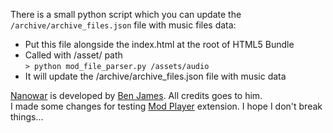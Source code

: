 There is a small python script which you can update the `/archive/archive_files.json` file with music files data:

* Put this file alongside the index.html at the root of HTML5 Bundle
* Called with /asset/ path  
    `> python mod_file_parser.py /assets/audio`
* It will update the /archive/archive_files.json file with music data	

[Nanowar](https://github.com/benjames-171/defold-games) is developed by [Ben James](https://twitter.com/BenJames171). All credits goes to him.  
I made some changes for testing [Mod Player](https://github.com/selimanac/defold-modplayer) extension. I hope I don't break things...



